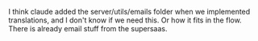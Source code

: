 I think claude added the server/utils/emails folder when we implemented translations, and I don't know if we need this. Or how it fits in the flow. There is already email stuff from the supersaas.
